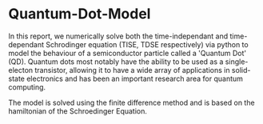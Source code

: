 # Quantum-Dot-Model

In this report, we numerically solve both the time-independant and time-dependant Schrodinger equation (TISE, TDSE respectively) 
via python to model the behaviour of a semiconductor particle called a 'Quantum Dot' (QD). Quantum dots most notably have the 
ability to be used as a single-electon transistor, allowing it to have a wide array of applications in solid-state electronics 
and has been an important research area for quantum computing. 

The model is solved using the finite difference method and is based on the hamiltonian of the Schroedinger Equation.
